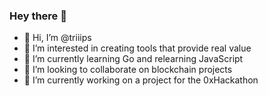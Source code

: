 ### Hey there 👋
- 👋 Hi, I’m @triiips
- 👀 I’m interested in creating tools that provide real value
- 🌱 I’m currently learning Go and relearning JavaScript
- 👯 I’m looking to collaborate on blockchain projects
- 🔭 I’m currently working on a project for the 0xHackathon

<!--
- 🤔 I’m looking for help with ...
- 💬 Ask me about ...
- 📫 How to reach me: ...
- 😄 Pronouns: ...
- ⚡ Fun fact: ...
-->
